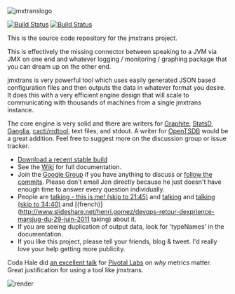 ![jmxtranslogo](http://www.jmxtrans.org/images/jmxtrans-logo.gif)

[![Build Status](https://secure.travis-ci.org/lookfirst/jmxtrans.png?branch=master)](http://travis-ci.org/lookfirst/jmxtrans)
[![Build Status](https://buildhive.cloudbees.com/job/jmxtrans/job/jmxtrans/badge/icon)](https://buildhive.cloudbees.com/job/jmxtrans/job/jmxtrans/)

This is the source code repository for the jmxtrans project.

This is effectively the missing connector between speaking to a JVM via JMX on one end and whatever logging / monitoring / graphing package that you can dream up on the other end.

jmxtrans is very powerful tool which uses easily generated JSON based configuration files and then outputs the data in whatever format you desire. It does this with a very efficient engine design that will scale to communicating with thousands of machines from a single jmxtrans instance.

The core engine is very solid and there are writers for [Graphite](http://graphite.wikidot.com/), [StatsD](https://github.com/etsy/statsd), [Ganglia](http://ganglia.sourceforge.net/), [cacti/rrdtool](http://www.cacti.net/), text files, and stdout. A writer for [OpenTSDB](http://opentsdb.net/) would be a great addition. Feel free to suggest more on the discussion group or issue tracker.

  * [Download a recent stable build](https://github.com/jmxtrans/jmxtrans/downloads)
  * See the [Wiki](https://github.com/jmxtrans/jmxtrans/wiki) for full documentation.
  * Join the [Google Group](http://groups.google.com/group/jmxtrans) if you have anything to discuss or [follow the commits](http://groups.google.com/group/jmxtrans-commits). Please don't email Jon directly because he just doesn't have enough time to answer every question individually.
  * People are [talking - this is me! (skip to 21:45)](http://www.justin.tv/kctv88/b/290736874) and [talking](http://www.slideshare.net/cyrille.leclerc/paris-devops-monitoring-and-feature-toggle-pattern-with-jmx) and [talking (skip to 34:40)](http://www.justin.tv/kctv88/b/288229232) and [(french)](http://www.slideshare.net/henri.gomez/devops-retour-dexprience-marsjug-du-29-juin-2011 taking) about it.
  * If you are seeing duplication of output data, look for 'typeNames' in the documentation.
  * If you like this project, please tell your friends, blog & tweet. I'd really love your help getting more publicity.

Coda Hale did [an excellent talk](http://pivotallabs.com/talks/139-metrics-metrics-everywhere) for [Pivotal Labs](http://pivotallabs.com/) on *why* metrics matter. Great justification for using a tool like jmxtrans.

![render](http://jmxtrans.googlecode.com/svn/wiki/render.png)
